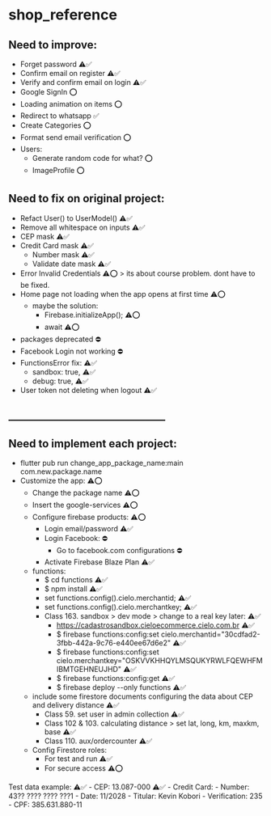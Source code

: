 # shop_reference

## Need to improve:
- Forget password ⚠️✅
- Confirm email on register ⚠️✅
- Verify and confirm email on login ⚠️✅
- Google SignIn ⭕
- Loading animation on items ⭕
- Redirect to whatsapp ✅
- Create Categories ⭕
- Format send email verification ⭕
- Users:
    - Generate random code for what? ⭕
    - ImageProfile ⭕
    
## Need to fix on original project:
- Refact User() to UserModel() ⚠️✅
- Remove all whitespace on inputs ⚠️✅
- CEP mask ⚠️✅
- Credit Card mask ⚠️✅
    - Number mask ⚠️✅
    - Validate date mask ⚠️✅
- Error Invalid Credentials ⚠️⭕ > its about course problem. dont have to be fixed.
- Home page not loading when the app opens at first time ⚠️⭕
    - maybe the solution:
        - Firebase.initializeApp(); ⚠️⭕
        - await ⚠️⭕
- packages deprecated ⛔
- Facebook Login not working ⛔
- FunctionsError fix: ⚠️✅
    - sandbox: true, ⚠️✅
    - debug: true, ⚠️✅
- User token not deleting when logout ⚠️✅

## _______________________________

## Need to implement each project:
- flutter pub run change_app_package_name:main com.new.package.name
- Customize the app: ⚠️⭕
    - Change the package name ⚠️⭕
    - Insert the google-services ⚠️⭕
    - Configure firebase products: ⚠️⭕
        - Login email/password ⚠️✅
        - Login Facebook: ⛔
            - Go to facebook.com configurations ⛔
        - Activate Firebase Blaze Plan ⚠️✅
    - functions:
        - $ cd functions ⚠️✅
        - $ npm install ⚠️✅
        - set functions.config().cielo.merchantid; ⚠️✅
        - set functions.config().cielo.merchantkey; ⚠️✅
        - Class 163. sandbox > dev mode > change to a real key later: ⚠️✅
            - https://cadastrosandbox.cieloecommerce.cielo.com.br ⚠️✅
            - $ firebase functions:config:set cielo.merchantid="30cdfad2-3fbb-442a-9c76-e440ee67d6e2" ⚠️✅
            - $ firebase functions:config:set cielo.merchantkey="OSKVVKHHQYLMSQUKYRWLFQEWHFMIBMTGEHNEUJHD" ⚠️✅
            - $ firebase functions:config:get ⚠️✅
            - $ firebase deploy --only functions ⚠️✅
    - include some firestore documents configuring the data about CEP and delivery distance ⚠️✅
        - Class 59. set user in admin collection ⚠️✅
        - Class 102 & 103. calculating distance > set lat, long, km, maxkm, base ⚠️✅
        - Class 110. aux/ordercounter ⚠️✅
    - Config Firestore roles:
        - For test and run ⚠️✅
        - For secure access ⚠️⭕
        
Test data example: ⚠️✅
    - CEP: 13.087-000 ⚠️✅
    - Credit Card:
        - Number: 43?? ???? ???? ???1
        - Date: 11/2028
        - Titular: Kevin Kobori
        - Verification: 235
    - CPF: 385.631.880-11
